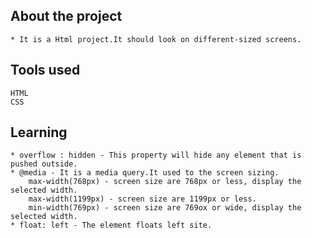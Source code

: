  ## About the project 

    * It is a Html project.It should look on different-sized screens.

## Tools used

    HTML
    CSS

## Learning

    * overflow : hidden - This property will hide any element that is pushed outside.
    * @media - It is a media query.It used to the screen sizing.
        max-width(768px) - screen size are 768px or less, display the selected width.
        max-width(1199px) - screen size are 1199px or less.
        min-width(769px) - screen size are 769ox or wide, display the selected width.
    * float: left - The element floats left site.